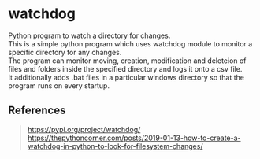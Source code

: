 # watchdog
Python program to watch a directory for changes.  
This is a simple python program which uses watchdog module to monitor a specific directory for any changes.  
The program can monitor moving, creation, modification and deleteion of files and folders inside the specified directory and logs it onto a csv file.  
It additionally adds .bat files in a particular windows directory so that the program runs on every startup.
  
## References
> https://pypi.org/project/watchdog/
> https://thepythoncorner.com/posts/2019-01-13-how-to-create-a-watchdog-in-python-to-look-for-filesystem-changes/
